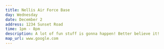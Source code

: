 ```yaml
---
title: Nellis Air Force Base
day: Wednesday
date: December 2
address: 1234 Sunset Road
time: 1pm - 8pm
description: A lot of fun stuff is gonna happen! Better believe it!
map_url: www.google.com
---
```


